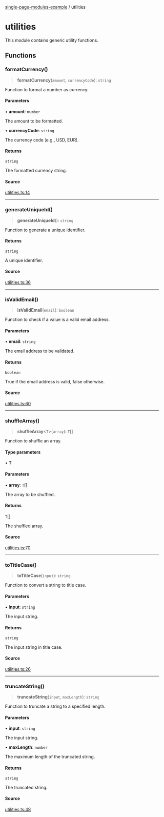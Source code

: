 [single-page-modules-example](README.md) / utilities

# utilities

This module contains generic utility functions.

## Functions

### formatCurrency()

> **formatCurrency**(`amount`, `currencyCode`): `string`

Function to format a number as currency.

#### Parameters

• **amount**: `number`

The amount to be formatted.

• **currencyCode**: `string`

The currency code (e.g., USD, EUR).

#### Returns

`string`

The formatted currency string.

#### Source

[utilities.ts:14](https://github.com/tgreyuk/typedoc-plugin-markdown-examples/blob/4bb8c5d/examples/01-typedoc-plugin-markdown/src/utilities.ts#L14)

***

### generateUniqueId()

> **generateUniqueId**(): `string`

Function to generate a unique identifier.

#### Returns

`string`

A unique identifier.

#### Source

[utilities.ts:36](https://github.com/tgreyuk/typedoc-plugin-markdown-examples/blob/4bb8c5d/examples/01-typedoc-plugin-markdown/src/utilities.ts#L36)

***

### isValidEmail()

> **isValidEmail**(`email`): `boolean`

Function to check if a value is a valid email address.

#### Parameters

• **email**: `string`

The email address to be validated.

#### Returns

`boolean`

True if the email address is valid, false otherwise.

#### Source

[utilities.ts:60](https://github.com/tgreyuk/typedoc-plugin-markdown-examples/blob/4bb8c5d/examples/01-typedoc-plugin-markdown/src/utilities.ts#L60)

***

### shuffleArray()

> **shuffleArray**\<`T`\>(`array`): `T`[]

Function to shuffle an array.

#### Type parameters

• **T**

#### Parameters

• **array**: `T`[]

The array to be shuffled.

#### Returns

`T`[]

The shuffled array.

#### Source

[utilities.ts:70](https://github.com/tgreyuk/typedoc-plugin-markdown-examples/blob/4bb8c5d/examples/01-typedoc-plugin-markdown/src/utilities.ts#L70)

***

### toTitleCase()

> **toTitleCase**(`input`): `string`

Function to convert a string to title case.

#### Parameters

• **input**: `string`

The input string.

#### Returns

`string`

The input string in title case.

#### Source

[utilities.ts:26](https://github.com/tgreyuk/typedoc-plugin-markdown-examples/blob/4bb8c5d/examples/01-typedoc-plugin-markdown/src/utilities.ts#L26)

***

### truncateString()

> **truncateString**(`input`, `maxLength`): `string`

Function to truncate a string to a specified length.

#### Parameters

• **input**: `string`

The input string.

• **maxLength**: `number`

The maximum length of the truncated string.

#### Returns

`string`

The truncated string.

#### Source

[utilities.ts:48](https://github.com/tgreyuk/typedoc-plugin-markdown-examples/blob/4bb8c5d/examples/01-typedoc-plugin-markdown/src/utilities.ts#L48)
